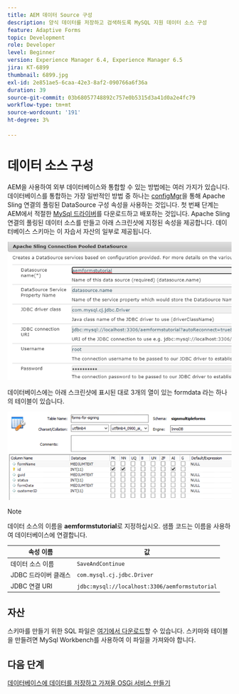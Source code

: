 ```yaml
---
title: AEM 데이터 Source 구성
description: 양식 데이터를 저장하고 검색하도록 MySQL 지원 데이터 소스 구성
feature: Adaptive Forms
topic: Development
role: Developer
level: Beginner
version: Experience Manager 6.4, Experience Manager 6.5
jira: KT-6899
thumbnail: 6899.jpg
exl-id: 2e851ae5-6caa-42e3-8af2-090766a6f36a
duration: 39
source-git-commit: 03b68057748892c757e0b5315d3a41d0a2e4fc79
workflow-type: tm+mt
source-wordcount: '191'
ht-degree: 3%

---
```


# 데이터 소스 구성

AEM을 사용하여 외부 데이터베이스와 통합할 수 있는 방법에는 여러 가지가 있습니다. 데이터베이스를 통합하는 가장 일반적인 방법 중 하나는 [configMgr](http://localhost:4502/system/console/configMgr)을 통해 Apache Sling 연결의 풀링된 DataSource 구성 속성을 사용하는 것입니다.
첫 번째 단계는 AEM에서 적절한 [MySql 드라이버](https://mvnrepository.com/artifact/mysql/mysql-connector-java)를 다운로드하고 배포하는 것입니다.
Apache Sling 연결의 풀링된 데이터 소스를 만들고 아래 스크린샷에 지정된 속성을 제공합니다. 데이터베이스 스키마는 이 자습서 자산의 일부로 제공됩니다.

![데이터 원본](assets/data-source.PNG)

데이터베이스에는 아래 스크린샷에 표시된 대로 3개의 열이 있는 formdata 라는 하나의 테이블이 있습니다.

![데이터 기반](assets/data-base.PNG)


>[!NOTE]
>데이터 소스의 이름을 **aemformstutorial**&#x200B;로 지정하십시오. 샘플 코드는 이름을 사용하여 데이터베이스에 연결합니다.

| 속성 이름 | 값 |
| ------------------------|--------------------------------------- |
| 데이터 소스 이름 | `SaveAndContinue` |
| JDBC 드라이버 클래스 | `com.mysql.cj.jdbc.Driver` |
| JDBC 연결 URI | `jdbc:mysql://localhost:3306/aemformstutorial` |

## 자산

스키마를 만들기 위한 SQL 파일은 [여기에서 다운로드](assets/sign-multiple-forms.sql)할 수 있습니다. 스키마와 테이블을 만들려면 MySql Workbench를 사용하여 이 파일을 가져와야 합니다.

## 다음 단계

[데이터베이스에 데이터를 저장하고 가져올 OSGi 서비스 만들기](./create-osgi-service.md)
